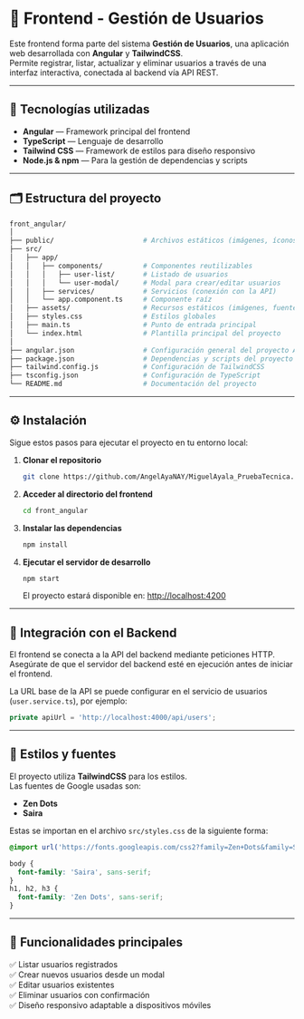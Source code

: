 # 🎨 Frontend - Gestión de Usuarios

Este frontend forma parte del sistema **Gestión de Usuarios**, una aplicación web desarrollada con **Angular** y **TailwindCSS**.  
Permite registrar, listar, actualizar y eliminar usuarios a través de una interfaz interactiva, conectada al backend vía API REST.

---

## 🚀 Tecnologías utilizadas

- **Angular** — Framework principal del frontend  
- **TypeScript** — Lenguaje de desarrollo  
- **Tailwind CSS** — Framework de estilos para diseño responsivo  
- **Node.js & npm** — Para la gestión de dependencias y scripts

---

## 🗂️ Estructura del proyecto

```bash
front_angular/
│
├── public/                      # Archivos estáticos (imágenes, íconos, etc.)
├── src/
│   ├── app/
│   │   ├── components/          # Componentes reutilizables
│   │   │   ├── user-list/       # Listado de usuarios
│   │   │   └── user-modal/      # Modal para crear/editar usuarios
│   │   ├── services/            # Servicios (conexión con la API)
│   │   └── app.component.ts     # Componente raíz
│   ├── assets/                  # Recursos estáticos (imágenes, fuentes)
│   ├── styles.css               # Estilos globales
│   ├── main.ts                  # Punto de entrada principal
│   └── index.html               # Plantilla principal del proyecto
│
├── angular.json                 # Configuración general del proyecto Angular
├── package.json                 # Dependencias y scripts del proyecto
├── tailwind.config.js           # Configuración de TailwindCSS
├── tsconfig.json                # Configuración de TypeScript
└── README.md                    # Documentación del proyecto
```

---

## ⚙️ Instalación

Sigue estos pasos para ejecutar el proyecto en tu entorno local:

1. **Clonar el repositorio**
   ```bash
   git clone https://github.com/AngelAyaNAY/MiguelAyala_PruebaTecnica.git
   ```

2. **Acceder al directorio del frontend**
   ```bash
   cd front_angular
   ```

3. **Instalar las dependencias**
   ```bash
   npm install
   ```

4. **Ejecutar el servidor de desarrollo**
   ```bash
   npm start
   ```
   El proyecto estará disponible en: [http://localhost:4200](http://localhost:4200)

---

## 🧩 Integración con el Backend

El frontend se conecta a la API del backend mediante peticiones HTTP.  
Asegúrate de que el servidor del backend esté en ejecución antes de iniciar el frontend.

La URL base de la API se puede configurar en el servicio de usuarios (`user.service.ts`), por ejemplo:

```ts
private apiUrl = 'http://localhost:4000/api/users';
```

---

## 🎨 Estilos y fuentes

El proyecto utiliza **TailwindCSS** para los estilos.  
Las fuentes de Google usadas son:

- **Zen Dots**
- **Saira**

Estas se importan en el archivo `src/styles.css` de la siguiente forma:

```css
@import url('https://fonts.googleapis.com/css2?family=Zen+Dots&family=Saira:wght@300;400;600&display=swap');

body {
  font-family: 'Saira', sans-serif;
}
h1, h2, h3 {
  font-family: 'Zen Dots', sans-serif;
}
```

---

## 🧠 Funcionalidades principales

✅ Listar usuarios registrados  
✅ Crear nuevos usuarios desde un modal  
✅ Editar usuarios existentes  
✅ Eliminar usuarios con confirmación  
✅ Diseño responsivo adaptable a dispositivos móviles  
